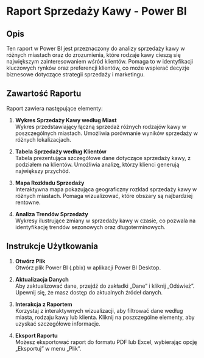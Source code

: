 # Raport Sprzedaży Kawy - Power BI

## Opis

Ten raport w Power BI jest przeznaczony do analizy sprzedaży kawy w różnych miastach oraz do zrozumienia, które rodzaje kawy cieszą się największym zainteresowaniem wśród klientów. Pomaga to w identyfikacji kluczowych rynków oraz preferencji klientów, co może wspierać decyzje biznesowe dotyczące strategii sprzedaży i marketingu.

## Zawartość Raportu

Raport zawiera następujące elementy:

1. **Wykres Sprzedaży Kawy według Miast**  
   Wykres przedstawiający łączną sprzedaż różnych rodzajów kawy w poszczególnych miastach. Umożliwia porównanie wyników sprzedaży w różnych lokalizacjach.

2. **Tabela Sprzedaży według Klientów**  
   Tabela prezentująca szczegółowe dane dotyczące sprzedaży kawy, z podziałem na klientów. Umożliwia analizę, którzy klienci generują największy przychód.

3. **Mapa Rozkładu Sprzedaży**  
   Interaktywna mapa pokazująca geograficzny rozkład sprzedaży kawy w różnych miastach. Pomaga wizualizować, które obszary są najbardziej rentowne.

4. **Analiza Trendów Sprzedaży**  
   Wykresy ilustrujące zmiany w sprzedaży kawy w czasie, co pozwala na identyfikację trendów sezonowych oraz długoterminowych.

## Instrukcje Użytkowania

1. **Otwórz Plik**  
   Otwórz plik Power BI (.pbix) w aplikacji Power BI Desktop.

2. **Aktualizacja Danych**  
   Aby zaktualizować dane, przejdź do zakładki „Dane” i kliknij „Odśwież”. Upewnij się, że masz dostęp do aktualnych źródeł danych.

3. **Interakcja z Raportem**  
   Korzystaj z interaktywnych wizualizacji, aby filtrować dane według miasta, rodzaju kawy lub klienta. Kliknij na poszczególne elementy, aby uzyskać szczegółowe informacje.

4. **Eksport Raportu**  
   Możesz eksportować raport do formatu PDF lub Excel, wybierając opcję „Eksportuj” w menu „Plik”.
